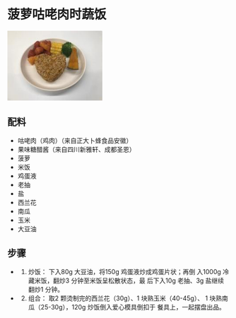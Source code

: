 # 菠萝咕咾肉时蔬饭

![菠萝咕咾肉时蔬饭](../images/菠萝咕咾肉时蔬饭.jpg)


## 配料

- 咕咾肉（鸡肉）（来自正大卜蜂食品安徽）
- 果味糖醋酱（来自四川新雅轩、成都圣恩）
- 菠萝
- 米饭
- 鸡蛋液
- 老抽
- 盐
- 西兰花
- 南瓜
- 玉米
- 大豆油

## 步骤

- 1. 炒饭：
     下入80g 大豆油，将150g 鸡蛋液炒成鸡蛋片状；再倒
     入1000g 冷藏米饭，翻炒3 分钟至米饭呈松散状态，最
     后下入10g 老抽、3g 盐继续翻炒1 分钟。
- 2. 组合：
     取2 颗烫制完的西兰花（30g）、1 块熟玉米（40-45g）、
     1 块熟南瓜（25-30g），120g 炒饭倒入爱心模具倒扣于
     餐具上，一起摆盘出品。
